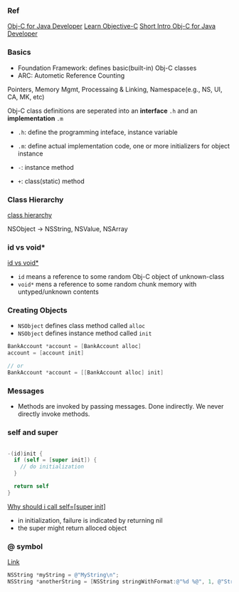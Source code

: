 
### Ref

[Obj-C for Java Developer](http://www.slideshare.net/bobmccune/ob-4933190)
[Learn Objective-C](http://cocoadevcentral.com/d/learn_objectivec/)
[Short Intro Obj-C for Java Developer](https://blog.codecentric.de/en/2011/04/short-introduction-to-ios-for-java-developers-objective-c/)

### Basics

- Foundation Framework: defines basic(built-in) Obj-C classes
- ARC: Autometic Reference Counting

Pointers, Memory Mgmt, Processaing & Linking, Namespace(e.g., NS, UI, CA, MK, etc)

Obj-C class definitions are seperated into an **interface** `.h` and an **implementation** `.m`

- `.h`: define the programming inteface, instance variable
- `.m`: define actual implementation code, one or more initializers for object instance

- `-`: instance method
- `+`: class(static) method  

### Class Hierarchy

[class hierarchy](https://cdn.tutsplus.com/mobile/uploads/legacy/45_Learn-Objective-C-3/2.png)

NSObject -> NSString, NSValue, NSArray

### id vs void*

[id vs void*](http://stackoverflow.com/questions/1304176/objective-c-difference-between-id-and-void)

- `id` means a reference to some random Obj-C object of unknown-class
- `void*` mens a reference to some random chunk memory with untyped/unknown contents

### Creating Objects

- `NSObject` defines class method called `alloc`
- `NSObject` defines instance method called `init`

```objective-c
BankAccount *account = [BankAccount alloc]
account = [account init]

// or
BankAccount *account = [[BankAccount alloc] init]
```


### Messages

- Methods are invoked by passing messages. Done indirectly. We never directly invoke methods.


### self and super

```objective-c

-(id)init {
  if (self = [super init]) {
    // do initialization
  }

  return self
}
```

[Why should i call self=\[super init\]](http://stackoverflow.com/questions/2956943/why-should-i-call-self-super-init)

- in initialization, failure is indicated by returning nil
- the super might return alloced object

### @ symbol

[Link](http://stackoverflow.com/questions/25749/what-does-the-symbol-represent-in-objective-c)

```objective-c
NSString *myString = @"MyString\n";
NSString *anotherString = [NSString stringWithFormat:@"%d %@", 1, @"String"];
```
